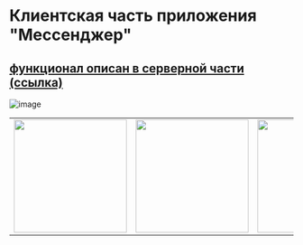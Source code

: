 # Клиентская часть приложения "Мессенджер"
## [ функционал описан в серверной части (ссылка) ](https://github.com/yehoto/MessengerServer)
![image](https://github.com/user-attachments/assets/3753a927-05fc-4806-931f-62aca05ec639)

<table>
  <tr>
    <td><img src="https://github.com/user-attachments/assets/c3f178ca-b2b1-4f74-9e9b-870a9d78e052" width="200"></td>
    <td><img src="https://github.com/user-attachments/assets/d107f29e-347e-4f15-82de-e9476ad02336" width="200"></td>
    <td><img src="https://github.com/user-attachments/assets/b16f9153-0950-4bd3-8790-a4cca05caceb" width="200"></td>
  </tr>
</table>
